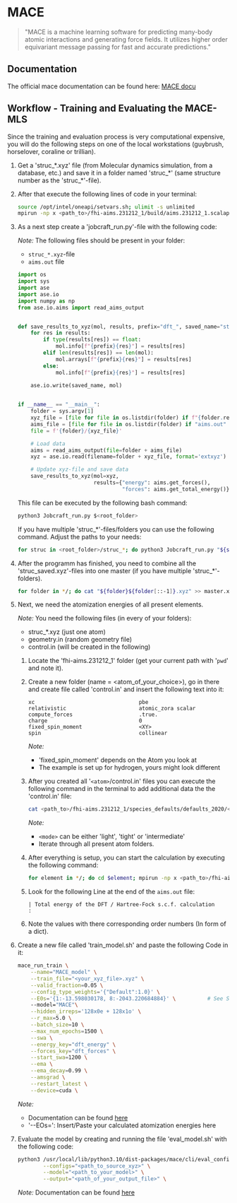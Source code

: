 # MACE
> "MACE is a machine learning software for predicting many-body atomic interactions and generating force fields. It utilizes higher order equivariant message passing for fast and accurate predictions."

## Documentation
The official mace documentation can be found here:
[MACE docu](https://mace-docs.readthedocs.io/en/latest/)

## Workflow - Training and Evaluating the MACE-MLS
Since the training and evaluation process is very computational expensive, you will do the following steps on one of the local workstations (guybrush, horselover, coraline or trillian).

1. Get a 'struc_\*.xyz' file (from Molecular dynamics simulation, from a database, etc.) and save it in a folder named 'struc_\*' (same structure number as the 'struc_\*'-file).


2. After that execute the following lines of code in your terminal:
    ```Bash
    source /opt/intel/oneapi/setvars.sh; ulimit -s unlimited
    mpirun -np x <path_to>/fhi-aims.231212_1/build/aims.231212_1.scalapack.mpi.x >> aims.out
    ```

3. As a next step create a 'jobcraft_run.py'-file with the following code:
    
    *Note:* The following files should be present in your folder:
    * `struc_*.xyz`-file
    * `aims.out` file

    ```Python
    import os
    import sys
    import ase
    import ase.io
    import numpy as np
    from ase.io.aims import read_aims_output


    def save_results_to_xyz(mol, results, prefix="dft_", saved_name="struc_saved.xyz"):
        for res in results:
            if type(results[res]) == float:
                mol.info[f"{prefix}{res}"] = results[res]
            elif len(results[res]) == len(mol):
                mol.arrays[f"{prefix}{res}"] = results[res]
            else: 
                mol.info[f"{prefix}{res}"] = results[res]
        
        ase.io.write(saved_name, mol)


    if __name__ == "__main__":
        folder = sys.argv[1]
        xyz_file = [file for file in os.listdir(folder) if f"{folder.replace('/', '')}.xyz" in file][0]
        aims_file = [file for file in os.listdir(folder) if "aims.out" in file][0]
        file = f'{folder}/{xyz_file}'

        # Load data
        aims = read_aims_output(file=folder + aims_file)
        xyz = ase.io.read(filename=folder + xyz_file, format='extxyz')

        # Update xyz-file and save data
        save_results_to_xyz(mol=xyz, 
                            results={"energy": aims.get_forces(), 
                                     "forces": aims.get_total_energy()})
    ```

    This file can be executed by the following bash command:
    
    ```Bash
    python3 Jobcraft_run.py $<root_folder>
    ```
    
    If you have multiple 'struc_*'-files/folders you can use the following command. Adjust the paths to your needs:
    
    ```Bash
    for struc in <root_folder>/struc_*; do python3 Jobcraft_run.py "${struc}"; done
    ```


4. After the programm has finished, you need to combine all the 'struc_saved.xyz'-files into one master (if you have multiple 'struc_*'-folders).
    
    ```Bash
    for folder in */; do cat "${folder}${folder[::-1]}.xyz" >> master.xyz; done
    ```


5. Next, we need the atomization energies of all present elements.

    *Note:* You need the following files (in every of your folders):
    * struc_\*.xyz      (just one atom)
    * geometry.in       (random geometry file)
    * control.in        (will be created in the following)
    
    1. Locate the 'fhi-aims.231212_1' folder (get your current path with '`pwd`' and note it).

    2. Create a new folder (name = <atom_of_your_choice>), go in there and create file called 'control.in' and insert the following text into it:

        ```
        xc                                 pbe
        relativistic                       atomic_zora scalar
        compute_forces                     .true.
        charge                             0
        fixed_spin_moment                  <XY>
        spin                               collinear
        ```
        *Note:* 
        * 'fixed_spin_moment' <XY> depends on the Atom you look at
        * The example is set up for hydrogen, yours might look different
    
    3. After you created all '`<atom>`/control.in' files you can execute the following command in the terminal to add additional data the the 'control.in' file:
        ```Bash
        cat <path_to>/fhi-aims.231212_1/species_defaults/defaults_2020/<mode>/<ordernumber + tab> >> control.in
        ```
        *Note:*
        * `<mode>` can be either 'light', 'tight' or 'intermediate'
        * Iterate through all present atom folders.

    4. After everything is setup, you can start the calculation by executing the following command:

        ```Bash
        for element in */; do cd $element; mpirun -np x <path_to>/fhi-aims.231212_1/build/aims.231212_1.scalapack.mpi.x >> aims.out; cd ../; done
        ```
    
    5. Look for the following Line at the end of the `aims.out` file:
        ```
        | Total energy of the DFT / Hartree-Fock s.c.f. calculation      :
        ```
    
    6. Note the values with there corresponding order numbers (In form of a dict).


6. Create a new file called 'train_model.sh' and paste the following Code in it:

    ```Bash
    mace_run_train \
        --name="MACE_model" \
        --train_file="<your_xyz_file>.xyz" \
        --valid_fraction=0.05 \
        --config_type_weights='{"Default":1.0}' \
        --E0s='{1:-13.598030178, 8:-2043.220684884}' \          # See Step 5.
        --model="MACE"\
        --hidden_irreps='128x0e + 128x1o' \
        --r_max=5.0 \
        --batch_size=10 \
        --max_num_epochs=1500 \
        --swa \
        --energy_key="dft_energy" \
        --forces_key="dft_forces" \
        --start_swa=1200 \
        --ema \
        --ema_decay=0.99 \
        --amsgrad \
        --restart_latest \
        --device=cuda \
    ```
    *Note:* 
    * Documentation can be found [here](https://mace-docs.readthedocs.io/en/latest/guide/training.html)
    * '--EOs=': Insert/Paste your calculated atomization energies here


7. Evaluate the model by creating and running the file 'eval_model.sh' with the following code:

    ```Bash
    python3 /usr/local/lib/python3.10/dist-packages/mace/cli/eval_configs.py \
            --configs="<path_to_source_xyz>" \
            --model="<path_to_your_model>" \
            --output="<path_of_your_output_file>" \
    ```
    *Note:* Documentation can be found [here](https://mace-docs.readthedocs.io/en/latest/guide/evaluation.html)